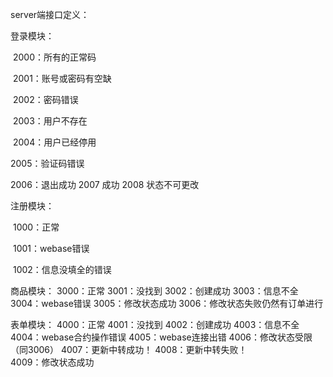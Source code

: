 server端接口定义：

登录模块：

​	2000：所有的正常码

​	2001：账号或密码有空缺

​	2002：密码错误

​	2003：用户不存在

​	2004：用户已经停用

   2005：验证码错误

   2006：退出成功
	2007 成功
2008 状态不可更改

注册模块：

​	1000：正常

​	1001：webase错误

​	1002：信息没填全的错误

商品模块：
	3000：正常
	3001：没找到
	3002：创建成功
	3003：信息不全
	3004：webase错误
	3005：修改状态成功
	3006：修改状态失败仍然有订单进行

表单模块：
	4000：正常
	4001：没找到
	4002：创建成功
	4003：信息不全
	4004：webase合约操作错误
	4005：webase连接出错
	4006：修改状态受限（同3006）
	4007：更新中转成功！
	4008：更新中转失败！	
	4009：修改状态成功


​	

​	



